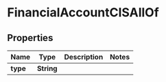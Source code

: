 

# FinancialAccountCISAllOf


## Properties

| Name | Type | Description | Notes |
|------------ | ------------- | ------------- | -------------|
|**type** | **String** |  |  |



